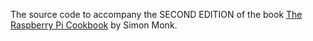 The source code to accompany the SECOND EDITION of the book [The Raspberry Pi Cookbook](https://www.amazon.com/Raspberry-Pi-Cookbook-Software-Solutions/dp/1491939109) by Simon Monk.
